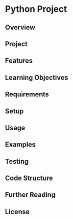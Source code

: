 # Python Project

## Overview

## Project

## Features

## Learning Objectives

## Requirements

## Setup

## Usage

## Examples

## Testing

## Code Structure

## Further Reading

## License